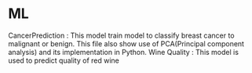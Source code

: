 # ML

CancerPrediction : This model train model to classify breast cancer to malignant or benign. This file also show use of PCA(Principal component analysis) and its implementation in Python. 
Wine Quality : This model is used to predict quality of red wine

